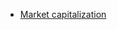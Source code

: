 -   [Market capitalization](https://en.m.wikipedia.org/wiki/Market_capitalization "Market capitalization")
